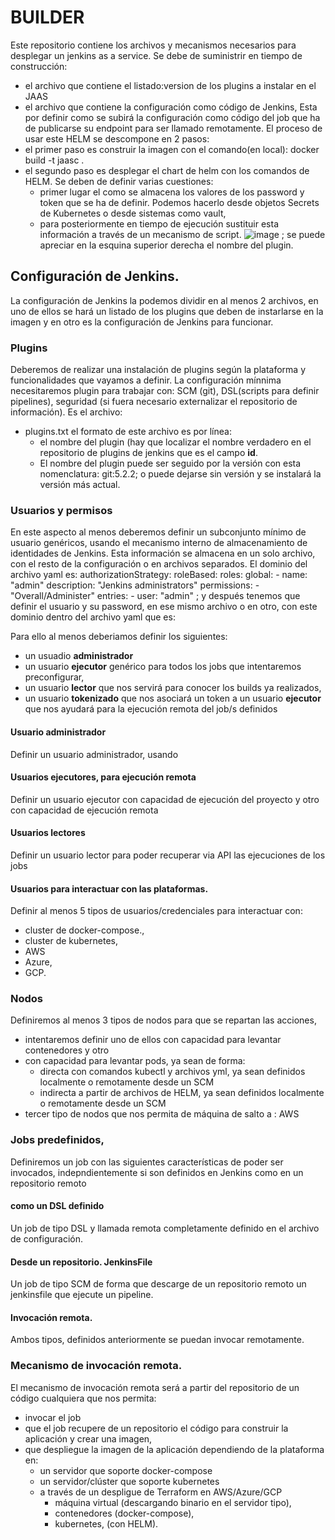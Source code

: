 # BUILDER
Este repositorio contiene los archivos y mecanismos necesarios para desplegar un jenkins as a service. 
Se debe de suministrir en tiempo de construcción:
- el archivo que contiene el listado:version de los plugins a instalar en el JAAS
- el archivo que contiene la configuración como código de Jenkins,
Esta por definir como se subirá la configuración como código del job que ha de publicarse su endpoint para ser llamado remotamente. 
El proceso de usar este HELM se descompone en 2 pasos:
- el primer paso es construir la imagen con el comando(en local): 
  docker build -t jaasc . 
- el segundo paso es desplegar el chart de helm con los comandos de HELM. Se deben de definir varias cuestiones:
  - primer lugar el como se almacena los valores de los password y token que se ha de definir. Podemos hacerlo desde objetos Secrets de Kubernetes o desde sistemas como vault,
  - para posteriormente en tiempo de ejecución sustituir esta información a través de un mecanismo de script.
![image](https://github.com/mvazgon/builder/assets/26582415/29f412fc-2b91-4977-b6fd-f050c6df7755)
; se puede apreciar en la esquina superior derecha el nombre del plugin. 
## Configuración de Jenkins.
La configuración de Jenkins la podemos dividir en al menos 2 archivos, en uno de ellos se hará un listado de los plugins que deben de instarlarse en la imagen y en otro es la configuración de Jenkins para funcionar. 
### Plugins
Deberemos de realizar una instalación de plugins según la plataforma y funcionalidades que vayamos a definir. La configuración mínnima necesitaremos plugin para trabajar con: SCM (git), DSL(scripts para definir pipelines), seguridad (si fuera necesario externalizar el repositorio de información). Es el archivo: 
- plugins.txt el formato de este archivo es por línea:
  - el nombre del plugin (hay que localizar el nombre verdadero en el repositorio de plugins de jenkins que es el campo **id**.
  - El nombre del plugin puede ser seguido por la versión con esta nomenclatura: git:5.2.2; o puede dejarse sin versión y se instalará la versión más actual.
### Usuarios y permisos
En este aspecto al menos deberemos definir un subconjunto mínimo de usuario genéricos, usando el mecanismo interno de almacenamiento de identidades de Jenkins. Esta información se almacena en un solo archivo, con el resto de la configuración o en archivos separados. El dominio del archivo yaml es:
    authorizationStrategy:
      roleBased:
        roles:
          global:
          - name: "admin"
            description: "Jenkins administrators"
            permissions:
              - "Overall/Administer"
            entries:
              - user: "admin"
; y después tenemos que definir el usuario y su password, en ese mismo archivo o en otro, con este dominio dentro del archivo yaml que es:

    
Para ello al menos deberiamos definir los siguientes:
- un usuadio **administrador**
- un usuario **ejecutor** genérico para todos los jobs que intentaremos preconfigurar,
- un usuario **lector** que nos servirá para conocer los builds ya realizados,
- un usuario **tokenizado** que nos asociará un token a un usuario **ejecutor** que nos ayudará para la ejecución remota del job/s definidos
#### Usuario administrador
Definir un usuario administrador, usando 
#### Usuarios ejecutores, para ejecución remota
Definir un usuario ejecutor con capacidad de ejecución del proyecto y otro con capacidad de ejecución remota
#### Usuarios lectores
Definir un usuario lector para poder recuperar via API las ejecuciones de los jobs 
#### Usuarios para interactuar con las plataformas.
Definir al menos 5 tipos de usuarios/credenciales para interactuar con:
- cluster de docker-compose.,
- cluster de kubernetes,
- AWS
- Azure,
- GCP.
### Nodos
Definiremos al menos 3 tipos de nodos para que se repartan las acciones, 
- intentaremos definir uno de ellos con capacidad para levantar contenedores y otro
- con capacidad para levantar pods, ya sean de forma:
  - directa con comandos kubectl y archivos yml, ya sean definidos localmente o remotamente desde un SCM
  - indirecta a partir de archivos de HELM, ya sean definidos localmente o remotamente desde un SCM
- tercer tipo de nodos que nos permita de máquina de salto a : AWS 
### Jobs predefinidos, 
Definiremos un job con las siguientes características de poder ser invocados, indepndientemente si son definidos en Jenkins como en un repositorio remoto
#### como un DSL definido
Un job de tipo DSL y llamada remota completamente definido en el archivo de configuración.
#### Desde un repositorio. JenkinsFile
Un job de tipo SCM de forma que descarge de un repositorio remoto un jenkinsfile que ejecute un pipeline. 
#### Invocación remota.
Ambos tipos, definidos anteriormente se puedan invocar remotamente. 
### Mecanismo de invocación remota.
El mecanismo de invocación remota será a partir del repositorio de un código cualquiera que nos permita:
- invocar el job
- que el job recupere de un repositorio el código para construir la aplicación y crear una imagen,
- que despliegue la imagen de la aplicación dependiendo de la plataforma en:
  - un servidor que soporte docker-compose
  - un servidor/clúster que soporte kubernetes
  - a través de un despligue de Terraform en AWS/Azure/GCP
    - máquina virtual (descargando binario en el servidor tipo), 
    - contenedores (docker-compose),
    - kubernetes, (con HELM). 
